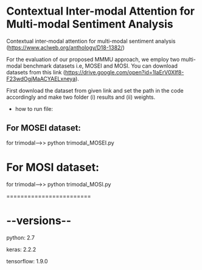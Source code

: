 # Contextual Inter-modal Attention for Multi-modal Sentiment Analysis
Contextual inter-modal attention for multi-modal sentiment analysis (https://www.aclweb.org/anthology/D18-1382/)

For the evaluation of our proposed MMMU approach, we employ two multi-modal benchmark datasets i.e, MOSEI and MOSI. You can download datasets from this link (https://drive.google.com/open?id=1IaErV0XIf8-F23wdOgjMaACYAELxneya).

First download the dataset from given link and set the path in the code accordingly and make two folder (i) results and (ii) weights.

* how to run file:

## For MOSEI dataset:
for trimodal-->>  python trimodal_MOSEI.py  

# For MOSI dataset:
for trimodal-->>  python trimodal_MOSI.py  

========================

# --versions--

python: 2.7

keras: 2.2.2

tensorflow: 1.9.0
